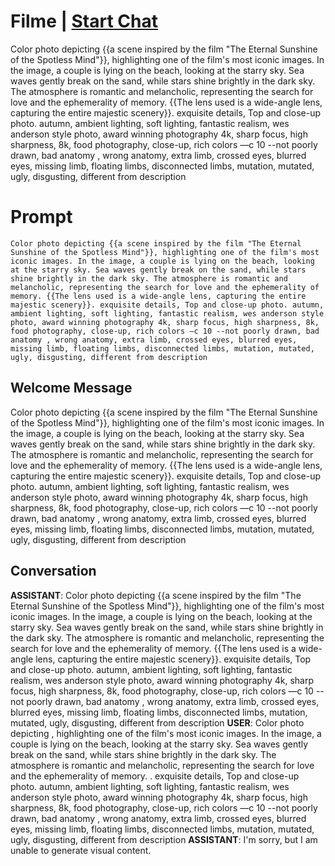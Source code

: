 

# Filme | [Start Chat](https://gptcall.net/chat.html?data=%7B%22contact%22%3A%7B%22id%22%3A%22opV9JJ4J1g4KAsZTyoh5r%22%2C%22flow%22%3Atrue%7D%7D)
Color photo depicting {{a scene inspired by the film "The Eternal Sunshine of the Spotless Mind"}}, highlighting one of the film's most iconic images. In the image, a couple is lying on the beach, looking at the starry sky. Sea waves gently break on the sand, while stars shine brightly in the dark sky. The atmosphere is romantic and melancholic, representing the search for love and the ephemerality of memory. {{The lens used is a wide-angle lens, capturing the entire majestic scenery}}. exquisite details, Top and close-up photo. autumn, ambient lighting, soft lighting, fantastic realism, wes anderson style photo, award winning photography 4k, sharp focus, high sharpness, 8k, food photography, close-up, rich colors —c 10 --not poorly drawn, bad anatomy , wrong anatomy, extra limb, crossed eyes, blurred eyes, missing limb, floating limbs, disconnected limbs, mutation, mutated, ugly, disgusting, different from description

# Prompt

```
Color photo depicting {{a scene inspired by the film "The Eternal Sunshine of the Spotless Mind"}}, highlighting one of the film's most iconic images. In the image, a couple is lying on the beach, looking at the starry sky. Sea waves gently break on the sand, while stars shine brightly in the dark sky. The atmosphere is romantic and melancholic, representing the search for love and the ephemerality of memory. {{The lens used is a wide-angle lens, capturing the entire majestic scenery}}. exquisite details, Top and close-up photo. autumn, ambient lighting, soft lighting, fantastic realism, wes anderson style photo, award winning photography 4k, sharp focus, high sharpness, 8k, food photography, close-up, rich colors —c 10 --not poorly drawn, bad anatomy , wrong anatomy, extra limb, crossed eyes, blurred eyes, missing limb, floating limbs, disconnected limbs, mutation, mutated, ugly, disgusting, different from description
```

## Welcome Message
Color photo depicting {{a scene inspired by the film "The Eternal Sunshine of the Spotless Mind"}}, highlighting one of the film's most iconic images. In the image, a couple is lying on the beach, looking at the starry sky. Sea waves gently break on the sand, while stars shine brightly in the dark sky. The atmosphere is romantic and melancholic, representing the search for love and the ephemerality of memory. {{The lens used is a wide-angle lens, capturing the entire majestic scenery}}. exquisite details, Top and close-up photo. autumn, ambient lighting, soft lighting, fantastic realism, wes anderson style photo, award winning photography 4k, sharp focus, high sharpness, 8k, food photography, close-up, rich colors —c 10 --not poorly drawn, bad anatomy , wrong anatomy, extra limb, crossed eyes, blurred eyes, missing limb, floating limbs, disconnected limbs, mutation, mutated, ugly, disgusting, different from description

## Conversation

**ASSISTANT**: Color photo depicting {{a scene inspired by the film "The Eternal Sunshine of the Spotless Mind"}}, highlighting one of the film's most iconic images. In the image, a couple is lying on the beach, looking at the starry sky. Sea waves gently break on the sand, while stars shine brightly in the dark sky. The atmosphere is romantic and melancholic, representing the search for love and the ephemerality of memory. {{The lens used is a wide-angle lens, capturing the entire majestic scenery}}. exquisite details, Top and close-up photo. autumn, ambient lighting, soft lighting, fantastic realism, wes anderson style photo, award winning photography 4k, sharp focus, high sharpness, 8k, food photography, close-up, rich colors —c 10 --not poorly drawn, bad anatomy , wrong anatomy, extra limb, crossed eyes, blurred eyes, missing limb, floating limbs, disconnected limbs, mutation, mutated, ugly, disgusting, different from description
**USER**: Color photo depicting , highlighting one of the film's most iconic images. In the image, a couple is lying on the beach, looking at the starry sky. Sea waves gently break on the sand, while stars shine brightly in the dark sky. The atmosphere is romantic and melancholic, representing the search for love and the ephemerality of memory. . exquisite details, Top and close-up photo. autumn, ambient lighting, soft lighting, fantastic realism, wes anderson style photo, award winning photography 4k, sharp focus, high sharpness, 8k, food photography, close-up, rich colors —c 10 --not poorly drawn, bad anatomy , wrong anatomy, extra limb, crossed eyes, blurred eyes, missing limb, floating limbs, disconnected limbs, mutation, mutated, ugly, disgusting, different from description
**ASSISTANT**: I'm sorry, but I am unable to generate visual content.

